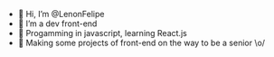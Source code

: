- 👋 Hi, I’m @LenonFelipe
- 👀 I’m a dev front-end
- 🌱 Progamming in javascript, learning React.js 
- 🤗 Making some projects of front-end on the way to be a senior \o/
